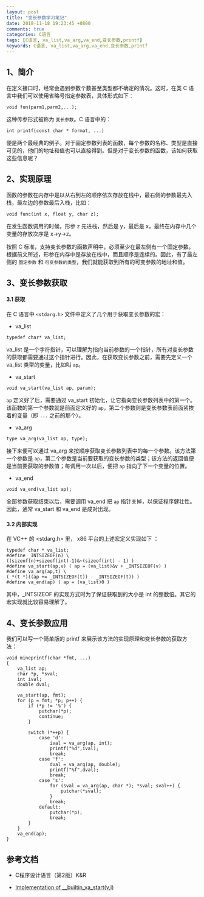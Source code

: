 ```yaml
---
layout: post
title: "变长参数学习笔记"
date: 2018-11-18 19:23:45 +0800
comments: true
categories: C语言
tags: [C语言, va_list,va_arg,va_end,变长参数,printf]
keywords: C语言, va_list,va_arg,va_end,变长参数,printf
---
```


## 1、简介

在定义接口时，经常会遇到参数个数甚至类型都不确定的情况。这时，在类 C 语言中我们可以使用省略号指定参数表，具体形式如下：

```
void fun(parm1,parm2,...);
```

这种传参形式被称为 `变长参数`。C 语言中的：

```
int printf(const char * format, ...)
```

便是两个最经典的例子。对于固定参数列表的函数，每个参数的名称、类型是直接可见的，他们的地址和值也可以直接得到。但是对于变长参数的函数，该如何获取这些信息呢？

<!-- more -->

## 2、实现原理

函数的参数在内存中是以从右到左的顺序依次存放在栈中，最右侧的参数最先入栈，最左边的参数最后入栈，比如：

```
void func(int x, float y, char z);
```

在发生函数调用的时候，形参 z 先进栈，然后是 y，最后是 x，最终在内存中几个变量的存放次序是 x->y->z。

按照 C 标准，支持变长参数的函数声明中，必须至少在最左侧有一个固定参数。根据前文所述，形参在内存中是存放在栈中，而且顺序是连续的。因此，有了最左侧的 `固定参数` 和 `可变参数的类型`，我们就能获取到所有的可变参数的地址和值。


## 3、变长参数获取

#### 3.1 获取

在 C 语言中 `<stdarg.h>` 文件中定义了几个用于获取变长参数的宏：

* va_list

```
typedef char* va_list;
```

va_list 是一个字符指针，可以理解为指向当前参数的一个指针，所有对变长参数的获取都需要通过这个指针进行。因此，在获取变长参数之前，需要先定义一个 va_list 类型的变量，比如叫 `ap`。

* va_start

```
void va_start(va_list ap, param);
```

`ap` 定义好了后，需要通过 va_start 初始化，让它指向变长参数列表中的第一个。该函数的第一个参数就是前面定义好的 `ap`，第二个参数则是变长参数表前面紧挨着的变量（即 `...` 之前的那个）。


* va_arg

```
type va_arg(va_list ap, type);
```

接下来便可以通过 va_arg 来按顺序获取变长参数列表中的每一个参数。该方法第一个参数是 `ap`，第二个参数是当前要获取的变长参数的类型；该方法的返回值便是当前要获取的参数值；每调用一次以后，便把 `ap` 指向了下一个变量的位置。

* va_end

```
void va_end(va_list ap);
```

全部参数获取结束以后，需要调用 va_end 把 `ap` 指针关掉，以保证程序健壮性。因此，通常 va_start 和 va_end 是成对出现。

#### 3.2 内部实现

在 VC++ 的 <stdarg.h> 里， x86 平台的上述宏定义实现如下 ：

```
typedef char * va_list;
#define _INTSIZEOF(n) \
((sizeof(n)+sizeof(int)-1)&~(sizeof(int) - 1) )
#define va_start(ap,v) ( ap = (va_list)&v + _INTSIZEOF(v) )
#define va_arg(ap,t) \
( *(t *)((ap += _INTSIZEOF(t)) - _INTSIZEOF(t)) )
#define va_end(ap) ( ap = (va_list)0 )
```

其中，_INTSIZEOF 的实现方式时为了保证获取到的大小是 int 的整数倍。其它的宏实现就比较容易理解了。

## 4、变长参数应用

我们可以写一个简单版的 printf 来展示该方法的实现原理和变长参数的获取方法：

```
void mineprintf(char *fmt, ...)
{
    va_list ap;
    char *p, *sval;
    int ival;
    double dval;
    
    va_start(ap, fmt);
    for (p = fmt; *p; p++) {
        if (*p != '%') {
            putchar(*p);
            continue;
        }
        
        switch (*++p) {
            case 'd':
                ival = va_arg(ap, int);
                printf("%d",ival);
                break;
            case 'f':
                dval = va_arg(ap, double);
                printf("%f",dval);
                break;
            case 's':
                for (sval = va_arg(ap, char *); *sval; sval++) {
                    putchar(*sval);
                }
                break;
            default:
                putchar(*p);
                break;
        }
    }
    va_end(ap);
}
```

## 参考文档

* C程序设计语言（第2版）K&R

* [Implementation of __builtin_va_start(v,l)](https://stackoverflow.com/a/22643365)
